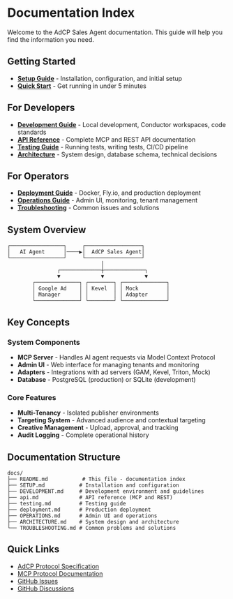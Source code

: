 # Documentation Index

Welcome to the AdCP Sales Agent documentation. This guide will help you find the information you need.

## Getting Started

- **[Setup Guide](SETUP.md)** - Installation, configuration, and initial setup
- **[Quick Start](../README.md#quick-start)** - Get running in under 5 minutes

## For Developers

- **[Development Guide](DEVELOPMENT.md)** - Local development, Conductor workspaces, code standards
- **[API Reference](api.md)** - Complete MCP and REST API documentation
- **[Testing Guide](testing.md)** - Running tests, writing tests, CI/CD pipeline
- **[Architecture](ARCHITECTURE.md)** - System design, database schema, technical decisions

## For Operators

- **[Deployment Guide](deployment.md)** - Docker, Fly.io, and production deployment
- **[Operations Guide](OPERATIONS.md)** - Admin UI, monitoring, tenant management
- **[Troubleshooting](TROUBLESHOOTING.md)** - Common issues and solutions

## System Overview

```
┌─────────────────┐     ┌──────────────────┐
│   AI Agent      │────▶│  AdCP Sales Agent│
└─────────────────┘     └──────────────────┘
                              │
                ┌─────────────┼─────────────┐
                ▼             ▼             ▼
        ┌──────────────┐ ┌────────┐ ┌──────────────┐
        │ Google Ad    │ │ Kevel  │ │ Mock         │
        │ Manager      │ │        │ │ Adapter      │
        └──────────────┘ └────────┘ └──────────────┘
```

## Key Concepts

### System Components
- **MCP Server** - Handles AI agent requests via Model Context Protocol
- **Admin UI** - Web interface for managing tenants and monitoring
- **Adapters** - Integrations with ad servers (GAM, Kevel, Triton, Mock)
- **Database** - PostgreSQL (production) or SQLite (development)

### Core Features
- **Multi-Tenancy** - Isolated publisher environments
- **Targeting System** - Advanced audience and contextual targeting
- **Creative Management** - Upload, approval, and tracking
- **Audit Logging** - Complete operational history

## Documentation Structure

```
docs/
├── README.md           # This file - documentation index
├── SETUP.md           # Installation and configuration
├── DEVELOPMENT.md     # Development environment and guidelines
├── api.md             # API reference (MCP and REST)
├── testing.md         # Testing guide
├── deployment.md      # Production deployment
├── OPERATIONS.md      # Admin UI and operations
├── ARCHITECTURE.md    # System design and architecture
└── TROUBLESHOOTING.md # Common problems and solutions
```

## Quick Links

- [AdCP Protocol Specification](https://github.com/adcontextprotocol/spec)
- [MCP Protocol Documentation](https://modelcontextprotocol.io)
- [GitHub Issues](https://github.com/adcontextprotocol/salesagent/issues)
- [GitHub Discussions](https://github.com/adcontextprotocol/salesagent/discussions)